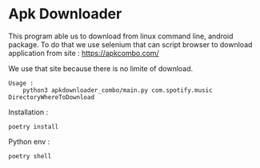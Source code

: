 # Apk Downloader 

This program able us to download from linux command line, android package. To do that we use selenium that can script browser to download application from site : https://apkcombo.com/

We use that site because there is no limite of download. 


``` 
Usage :
    python3 apkdownloader_combo/main.py com.spotify.music DirectoryWhereToDownload
``` 

Installation : 
```
poetry install
```

Python env : 
```
poetry shell
```

